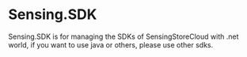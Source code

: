 # Sensing.SDK
Sensing.SDK is for managing the SDKs of SensingStoreCloud with .net world, if you want to use java or others, please use other sdks.
